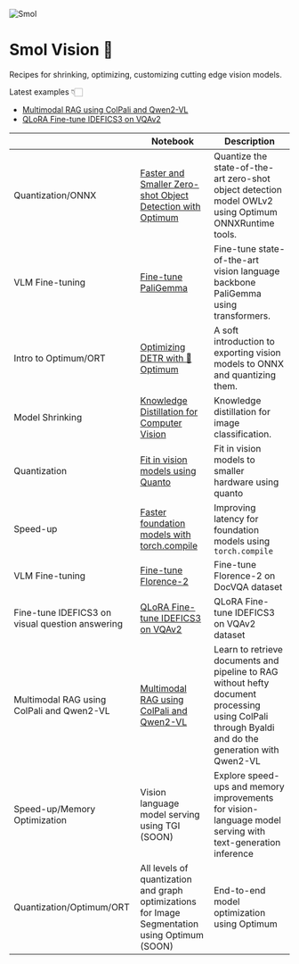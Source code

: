 ![Smol](https://github.com/merveenoyan/smol-vision/assets/53175384/930d5b36-bb9d-4ab6-8b5a-4fec28c48f80)
# Smol Vision 🐣
Recipes for shrinking, optimizing, customizing cutting edge vision models. 

Latest examples 👇🏻 
- [Multimodal RAG using ColPali and Qwen2-VL](https://github.com/merveenoyan/smol-vision/blob/main/ColPali_%2B_Qwen2_VL.ipynb)
- [QLoRA Fine-tune IDEFICS3 on VQAv2](https://github.com/merveenoyan/smol-vision/blob/main/Idefics_FT.ipynb)

|                              | Notebook                                                                                                                                                                | Description                                                                                                |
|------------------------------|-------------------------------------------------------------------------------------------------------------------------------------------------------------------------|------------------------------------------------------------------------------------------------------------|
| Quantization/ONNX            | [Faster and Smaller Zero-shot Object Detection with Optimum](https://github.com/merveenoyan/smol-vision/blob/main/Faster_Zero_shot_Object_Detection_with_Optimum.ipynb) | Quantize the state-of-the-art zero-shot object detection model OWLv2 using Optimum ONNXRuntime tools.      |
| VLM Fine-tuning              | [Fine-tune PaliGemma](https://github.com/merveenoyan/smol-vision/blob/main/Fine_tune_PaliGemma.ipynb)                                                                   | Fine-tune state-of-the-art vision language backbone PaliGemma using transformers.                          |
| Intro to Optimum/ORT         | [Optimizing DETR with 🤗 Optimum](https://github.com/merveenoyan/smol-vision/blob/main/Reduce_any_model_to_fp16_using_%F0%9F%A4%97_Optimum_DETR.ipynb)                   | A soft introduction to exporting vision models to ONNX and quantizing them.                                |
| Model Shrinking              | [Knowledge Distillation for Computer Vision](https://huggingface.co/docs/transformers/en/tasks/knowledge_distillation_for_image_classification)                         | Knowledge distillation for image classification.                                                           |
| Quantization                 | [Fit in vision models using Quanto](https://github.com/merveenoyan/smol-vision/blob/main/Fit_in_vision_models_using_quanto.ipynb)                                       | Fit in vision models to smaller hardware using quanto                                                      |
| Speed-up                     | [Faster foundation models with torch.compile](https://github.com/merveenoyan/smol-vision/blob/main/Faster_foundation_models_with_torch_compile.ipynb)                   | Improving latency for foundation models using `torch.compile`                                              |
| VLM Fine-tuning     | [Fine-tune Florence-2](https://github.com/merveenoyan/smol-vision/blob/main/Fine_tune_Florence_2.ipynb)                                                                          | Fine-tune Florence-2 on DocVQA dataset                                                                |
| Fine-tune IDEFICS3 on visual question answering    | [QLoRA Fine-tune IDEFICS3 on VQAv2](https://github.com/merveenoyan/smol-vision/blob/main/Idefics_FT.ipynb)                                                                          | QLoRA Fine-tune IDEFICS3 on VQAv2 dataset                                                                 |
| Multimodal RAG using ColPali and Qwen2-VL    | [Multimodal RAG using ColPali and Qwen2-VL](https://github.com/merveenoyan/smol-vision/blob/main/ColPali_%2B_Qwen2_VL.ipynb)                                                                          | Learn to retrieve documents and pipeline to RAG without hefty document processing using ColPali through Byaldi and do the generation with Qwen2-VL                                                              |
| Speed-up/Memory Optimization | Vision language model serving using TGI (SOON)                                                                                                                          | Explore speed-ups and memory improvements for vision-language model serving with text-generation inference |
| Quantization/Optimum/ORT     | All levels of quantization and graph optimizations for Image Segmentation using Optimum (SOON)                                                                          | End-to-end model optimization using Optimum                                                                |
